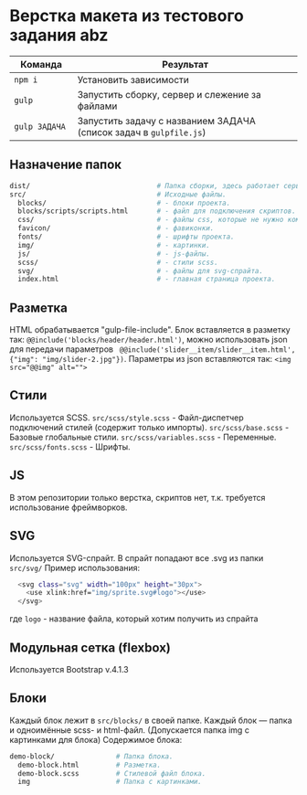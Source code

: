 # Верстка макета из тестового задания abz

<table>
  <thead>
    <tr>
      <th>Команда</th>
      <th>Результат</th>
    </tr>
  </thead>
  <tbody>
    <tr>
      <td width="22%"><code>npm i</code></td>
      <td>Установить зависимости</td>
    </tr>
    <tr>
      <td><code>gulp</code></td>
      <td>Запустить сборку, сервер и слежение за файлами</td>
    </tr>
    <tr>
      <td><code>gulp ЗАДАЧА</code></td>
      <td>Запустить задачу с названием ЗАДАЧА (список задач в <code>gulpfile.js</code>)</td>
    </tr>
  </tbody>
</table>



## Назначение папок

```bash
dist/                               # Папка сборки, здесь работает сервер автообновлений.
src/                                # Исходные файлы.
  blocks/                           # - блоки проекта.
  blocks/scripts/scripts.html       # - файл для подключения скриптов.
  css/                              # - файлы css, которые не нужно компилировать.
  favicon/                          # - фавиконки.
  fonts/                            # - шрифты проекта.
  img/                              # - картинки.
  js/                               # - js-файлы.
  scss/                             # - стили scss.
  svg/                              # - файлы для svg-спрайта.
  index.html                        # - главная страница проекта.
```


## Разметка

HTML обрабатывается "gulp-file-include".
Блок вставляется в разметку так: `@@include('blocks/header/header.html')`, можно использовать json для передачи параметров ` @@include('slider__item/slider__item.html', {"img": "img/slider-2.jpg"})`. Параметры из json вставляются так: `<img src="@@img" alt="">`



## Стили

Используется SCSS.
`src/scss/style.scss` - Файл-диспетчер подключений стилей (содержит только импорты).
`src/scss/base.scss` - Базовые глобальные стили.
`src/scss/variables.scss` - Переменные.
`src/scss/fonts.scss` - Шрифты.



## JS

В этом репозитории только верстка, скриптов нет, т.к. требуется использование фреймворков.



## SVG

Используется SVG-спрайт.
В спрайт попадают все .svg из папки `src/svg/`
Пример использования:
```bash
  <svg class="svg" width="100px" height="30px">
    <use xlink:href="img/sprite.svg#logo"></use>
  </svg>
```
где `logo` - название файла, который хотим получить из спрайта



## Модульная сетка (flexbox)

Используется Bootstrap v.4.1.3



## Блоки

Каждый блок лежит в `src/blocks/` в своей папке. Каждый блок — папка и одноимённые scss- и html-файл. (Допускается папка img с картинками для блока)
Содержимое блока:

```bash
demo-block/               # Папка блока.
  demo-block.html         # Разметка.
  demo-block.scss         # Стилевой файл блока.
  img                     # Папка с картинками.
```
